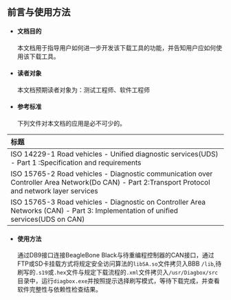 ## 前言与使用方法

* #### 文档目的

  本文档用于指导用户如何进一步开发该下载工具的功能，并告知用户应如何使用该下载工具。

* #### 读者对象

  本文档预期读者对象为：测试工程师、软件工程师

* #### 参考标准

  下列文件对本文档的应用是必不可少的。

| 标题 |
| :--- |
| ISO 14229-1 Road vehicles - Unified diagnostic services\(UDS\) - Part 1 :Specification and requirements |
| ISO 15765-2 Road vehicles - Diagnostic communication over Controller Area Network\(Do CAN\) - Part 2:Transport Protocol and network layer services |
| ISO 15765-3 Road vehicles - Diagnostic on Controller Area Networks \(CAN\) - Part 3: Implementation of unified services\(UDS on CAN\) |

* #### 使用方法

  通过DB9接口连接BeagleBone Black与待重编程控制器的CAN接口，通过FTP或SD卡挂载方式将规定安全访问算法的`libSA.so`文件拷贝入BBB `/lib`,待刷写的`.s19`或`.hex`文件与规定下载流程的`.xml`文件拷贝入`/usr/Diagbox/src` 目录中，运行`diagbox.exe`并按照提示选择刷写模式，等待下载完成，并查看软件完整性与依赖性检查结果。



